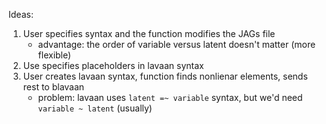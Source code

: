 
Ideas:
1. User specifies syntax and the function modifies the JAGs file
	* advantage: the order of variable versus latent doesn't matter (more flexible)
2. Use specifies placeholders in lavaan syntax
3. User creates lavaan syntax, function finds nonlienar elements, sends rest to blavaan
	* problem: lavaan uses `latent =~ variable` syntax, but we'd need `variable ~ latent` (usually)